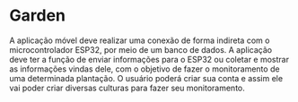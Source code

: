 # Garden
A aplicação móvel deve realizar uma conexão de forma indireta com o microcontrolador ESP32, por meio de um banco de dados. A aplicação deve ter a função de enviar informações para o ESP32 ou coletar e mostrar as informações vindas dele, com o objetivo de fazer o monitoramento de uma determinada plantação. O usuário poderá criar sua conta e assim ele vai poder criar diversas culturas para fazer seu monitoramento.
